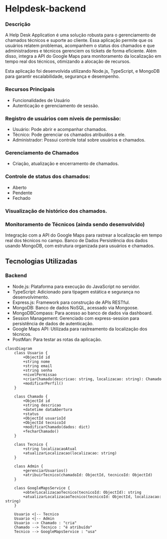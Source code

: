 # Helpdesk-backend
### Descrição
A Help Desk Application é uma solução robusta para o gerenciamento de chamados técnicos e suporte ao cliente. Essa aplicação permite que os usuários relatem problemas, acompanhem o status dos chamados e que administradores e técnicos gerenciem os tickets de forma eficiente. Além disso, integra a API do Google Maps para monitoramento da localização em tempo real dos técnicos, otimizando a alocação de recursos.

Esta aplicação foi desenvolvida utilizando Node.js, TypeScript, e MongoDB para garantir escalabilidade, segurança e desempenho.
### Recursos Principais
* Funcionalidades de Usuário
* Autenticação e gerenciamento de sessão.
### Registro de usuários com níveis de permissão:
* Usuário: Pode abrir e acompanhar chamados.
* Técnico: Pode gerenciar os chamados atribuídos a ele.
* Administrador: Possui controle total sobre usuários e chamados.
### Gerenciamento de Chamados
* Criação, atualização e encerramento de chamados.
### Controle de status dos chamados:
- Aberto
- Pendente
- Fechado
### Visualização de histórico dos chamados.
### Monitoramento de Técnicos (ainda sendo desenvolvido)
Integração com a API do Google Maps para rastrear a localização em tempo real dos técnicos no campo.
Banco de Dados
Persistência dos dados usando MongoDB, com estrutura organizada para usuários e chamados.
## Tecnologias Utilizadas
### Backend
* Node.js: Plataforma para execução do JavaScript no servidor.
* TypeScript: Adicionado para tipagem estática e segurança no desenvolvimento.
* Express.js: Framework para construção de APIs RESTful.
* MongoDB: Banco de dados NoSQL, acessado via Mongoose.
* MongoDBCompass: Para acesso ao banco de dados via dashboard.
* Session Management: Gerenciado com express-session para persistência de dados de autenticação.
* Google Maps API: Utilizada para rastreamento da localização dos técnicos.
* PostMan: Para testar as rotas da aplicação.

```mermaid
classDiagram
    class Usuario {
        +ObjectId id
        +string nome
        +string email
        +string senha
        +nivelPermissao
        +criarChamado(descricao: string, localizacao: string): Chamado
        +modificarPerfil()
    }

    class Chamado {
        +ObjectId id
        +string descricao
        +datetime dataAbertura
        +status
        +ObjectId usuarioId
        +ObjectId tecnicoId
        +modificarChamado(dados: dict)
        +fecharChamado()
    }

    class Tecnico {
        +string localizacaoAtual
        +atualizarLocalizacao(localizacao: string)
    }

    class Admin {
        +gerenciarUsuarios()
        +atribuirTecnico(chamadoId: ObjectId, tecnicoId: ObjectId)
    }

    class GoogleMapsService {
        +obterLocalizacaoTecnico(tecnicoId: ObjectId): string
        +atualizarLocalizacaoTecnico(tecnicoId: ObjectId, localizacao: string)
    }

    Usuario <|-- Tecnico
    Usuario <|-- Admin
    Usuario --> Chamado : "cria"
    Chamado --> Tecnico : "é atribuído"
    Tecnico --> GoogleMapsService : "usa"
```

